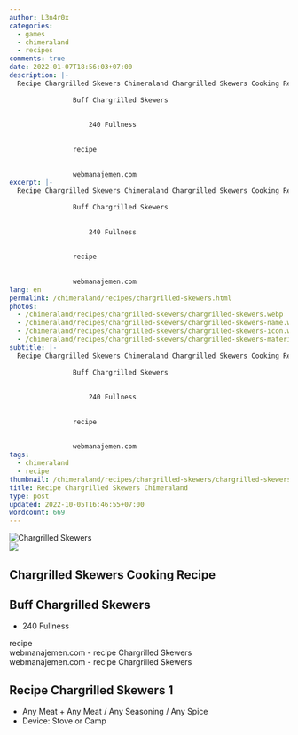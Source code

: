 ```yaml
---
author: L3n4r0x
categories:
  - games
  - chimeraland
  - recipes
comments: true
date: 2022-01-07T18:56:03+07:00
description: |-
  Recipe Chargrilled Skewers Chimeraland Chargrilled Skewers Cooking Recipe
                
                Buff Chargrilled Skewers
                
                  
                    240 Fullness
                  
                
                recipe
              
              
                webmanajemen.com
excerpt: |-
  Recipe Chargrilled Skewers Chimeraland Chargrilled Skewers Cooking Recipe
                
                Buff Chargrilled Skewers
                
                  
                    240 Fullness
                  
                
                recipe
              
              
                webmanajemen.com
lang: en
permalink: /chimeraland/recipes/chargrilled-skewers.html
photos:
  - /chimeraland/recipes/chargrilled-skewers/chargrilled-skewers.webp
  - /chimeraland/recipes/chargrilled-skewers/chargrilled-skewers-name.webp
  - /chimeraland/recipes/chargrilled-skewers/chargrilled-skewers-icon.webp
  - /chimeraland/recipes/chargrilled-skewers/chargrilled-skewers-material.webp
subtitle: |-
  Recipe Chargrilled Skewers Chimeraland Chargrilled Skewers Cooking Recipe
                
                Buff Chargrilled Skewers
                
                  
                    240 Fullness
                  
                
                recipe
              
              
                webmanajemen.com
tags:
  - chimeraland
  - recipe
thumbnail: /chimeraland/recipes/chargrilled-skewers/chargrilled-skewers.webp
title: Recipe Chargrilled Skewers Chimeraland
type: post
updated: 2022-10-05T16:46:55+07:00
wordcount: 669
---
```


<link
  rel="stylesheet"
  href="https://rawcdn.githack.com/dimaslanjaka/Web-Manajemen/870a349/css/bootstrap-5-3-0-alpha3-wrapper.css"
/>
<section id="bootstrap-wrapper">
  <div data-bs-theme="dark">
    <div class="card mb-2">
      <div class="card-body">
        <div class="row g-0">
          <div class="col-sm-4 position-relative mb-2">
            <img
              src="https://www.webmanajemen.com/chimeraland/recipes/chargrilled-skewers/chargrilled-skewers-material.webp"
              class="card-img fit-cover w-100 h-100"
              alt="Chargrilled Skewers"
              data-fancybox="true"
            />
          </div>
          <div class="col-sm-8 mb-2">
            <div class="card-body">
              <div class="d-flex flex-row align-items-center mb-3">
                <img
                  class="d-inline-block me-2"
                  src="https://www.webmanajemen.com/chimeraland/recipes/chargrilled-skewers/chargrilled-skewers-icon.webp"
                  width="auto"
                  height="auto"
                  style="vertical-align: middle"
                />
                <h2 class="fs-5">Chargrilled Skewers Cooking Recipe</h2>
              </div>
              <h2 class="card-title fs-5">Buff Chargrilled Skewers</h2>
              <div class="card-text">
                <ul>
                  <li>240 Fullness</li>
                </ul>
              </div>
              <span class="badge rounded-pill">recipe</span>
            </div>
            <div class="card-footer text-end text-muted mt-auto">
              webmanajemen.com - recipe Chargrilled Skewers
            </div>
          </div>
        </div>
      </div>
      <div class="card-footer text-end text-muted">
        webmanajemen.com - recipe Chargrilled Skewers
      </div>
    </div>
    <div class="row mb-2">
      <div class="col-12 col-lg-6 recipe-item mb-2">
        <div class="card">
          <div class="card-body">
            <h2 class="card-title fs-5">Recipe Chargrilled Skewers 1</h2>
            <div class="card-text">
              <ul>
                <li>
                  Any Meat<span> + </span>Any Meat<span> / </span>Any
                  Seasoning<span> / </span>Any Spice
                </li>
                <li>Device: Stove or Camp</li>
              </ul>
            </div>
          </div>
        </div>
      </div>
    </div>
  </div>
</section>